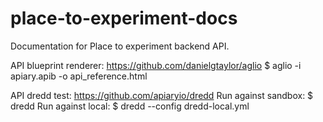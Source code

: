 # place-to-experiment-docs
Documentation for Place to experiment backend API.

API blueprint renderer:
https://github.com/danielgtaylor/aglio
$ aglio -i apiary.apib -o api_reference.html

API dredd test:
https://github.com/apiaryio/dredd
Run against sandbox:
$ dredd
Run against local:
$ dredd --config dredd-local.yml
